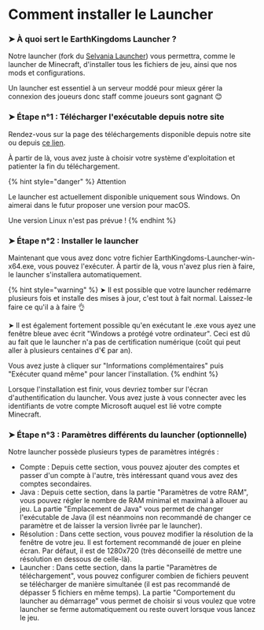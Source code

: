 # Comment installer le Launcher

### ➤ À quoi sert le EarthKingdoms Launcher ?

Notre launcher (fork du [Selvania Launcher](https://github.com/luuxis/Selvania-Launcher)) vous permettra, comme le launcher de Minecraft, d'installer tous les fichiers de jeu, ainsi que nos mods et configurations.

Un launcher est essentiel à un serveur moddé pour mieux gérer la connexion des joueurs donc staff comme joueurs sont gagnant 😊

### ➤ Étape n°1 : Télécharger l'exécutable depuis notre site

Rendez-vous sur la page des téléchargements disponible depuis notre site ou depuis [ce lien](https://earthkingdoms-minecraft-faction.fr/telechargements/).&#x20;

À partir de là, vous avez juste à choisir votre système d'exploitation et patienter la fin du téléchargement.

{% hint style="danger" %}
Attention

Le launcher est actuellement disponible uniquement sous Windows. On aimerai dans le futur proposer une version pour macOS.&#x20;

Une version Linux n'est pas prévue !
{% endhint %}

### ➤ Étape n°2 : Installer le launcher

Maintenant que vous avez donc votre fichier EarthKingdoms-Launcher-win-x64.exe, vous pouvez l'exécuter. À partir de là, vous n'avez plus rien à faire, le launcher s'installera automatiquement.

{% hint style="warning" %}
➤ Il est possible que votre launcher redémarre plusieurs fois et installe des mises à jour, c'est tout à fait normal. Laissez-le faire ce qu'il a à faire 👌

➤ Il est également fortement possible qu'en exécutant le .exe vous ayez une fenêtre bleue avec écrit "Windows a protégé votre ordinateur". Ceci est dû au fait que le launcher n'a pas de certification numérique (coût qui peut aller à plusieurs centaines d'€ par an).&#x20;

Vous avez juste à cliquer sur "Informations complémentaires" puis "Exécuter quand même" pour lancer l'installation.
{% endhint %}

Lorsque l'installation est finir, vous devriez tomber sur l'écran d'authentification du launcher. Vous avez juste à vous connecter avec les identifiants de votre compte Microsoft auquel est lié votre compte Minecraft.

### ➤ Étape n°3 : Paramètres différents du launcher (optionnelle)

Notre launcher possède plusieurs types de paramètres intégrés :

* Compte : Depuis cette section, vous pouvez ajouter des comptes et passer d'un compte à l'autre, très intéressant quand vous avez des comptes secondaires.
* Java : Depuis cette section, dans la partie "Paramètres de votre RAM", vous pouvez régler le nombre de RAM minimal et maximal à allouer au jeu. La partie "Emplacement de Java" vous permet de changer l'exécutable de Java (il est néanmoins non recommandé de changer ce paramètre et de laisser la version livrée par le launcher).
* Résolution : Dans cette section, vous pouvez modifier la résolution de la fenêtre de votre jeu. Il est fortement recommandé de jouer en pleine écran. Par défaut, il est de 1280x720 (très déconseillé de mettre une résolution en dessous de celle-là).
* Launcher : Dans cette section, dans la partie "Paramètres de téléchargement", vous pouvez configurer combien de fichiers peuvent se télécharger de manière simultanée (il est pas recommandé de dépasser 5 fichiers en même temps). La partie "Comportement du launcher au démarrage" vous permet de choisir si vous voulez que votre launcher se ferme automatiquement ou reste ouvert lorsque vous lancez le jeu.
